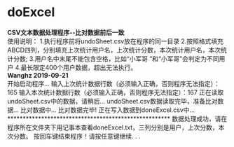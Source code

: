 # doExcel
********CSV文本数据处理程序--比对数据前后一致********  
使用说明： 
1.执行程序前将undoSheet.csv放在程序的同一目录 
2.按照格式填充ABCD四列，分别填充上次统计用户名，上次统计分数，本次统计用户名，本次统计分数; 
3.用户名中末尾不能包含空格，比如“小军哥  ”和“小军哥”会判定为不同用户 4.最长限定400个用户数据，超出无法执行。  
******************Wanghz 2019-09-21******************  
开始启动程序... 
输入上次统计数据行数（必须输入正确，否则程序无法指定）：165 
输入本次统计数据行数（必须输入正确，否则程序无法指定）：167 
正在读取undoSheet.csv中的数据，请稍后... 
undoSheet.csv数据读取完毕，准备比对数据... 
比对数据中... 
比对数据完毕! 
正在写入数据到doneExcel.csv中...  
***************************************************** 数据处理成功，请在程序所在文件夹下用记事本查看doneExcel.txt，三列分别是用户，上次分数，本次分数。 
按回车键结束程序！请按任意键继续. . .
